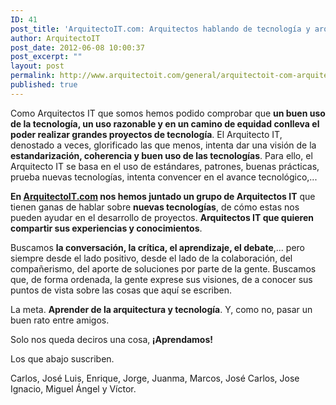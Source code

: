 ```yaml
---
ID: 41
post_title: 'ArquitectoIT.com: Arquitectos hablando de tecnología y arquitectura'
author: ArquitectoIT
post_date: 2012-06-08 10:00:37
post_excerpt: ""
layout: post
permalink: http://www.arquitectoit.com/general/arquitectoit-com-arquitectos-hablando-de-tecnologia-y-arquitectura/
published: true
---
```

Como Arquitectos IT que somos hemos podido comprobar que <strong>un buen uso de la tecnología, un uso razonable y en un camino de equidad conlleva el poder realizar grandes proyectos de tecnología</strong>. El Arquitecto IT, denostado a veces, glorificado las que menos, intenta dar una visión de la <strong>estandarización, coherencia y buen uso de las tecnologías</strong>. Para ello, el Arquitecto IT se basa en el uso de estándares, patrones, buenas prácticas, prueba nuevas tecnologías, intenta convencer en el avance tecnológico,...

<strong>En <a title="Arquitecto IT" href="http://www.arquitectoit.com" target="_blank">ArquitectoIT.com</a> nos hemos juntado un grupo de Arquitectos IT</strong> que tienen ganas de hablar sobre <strong>nuevas tecnologías</strong>, de cómo estas nos pueden ayudar en el desarrollo de proyectos. <strong>Arquitectos IT que quieren compartir sus experiencias y conocimientos</strong>.

Buscamos <strong>la conversación, la crítica, el aprendizaje, el debate</strong>,... pero siempre desde el lado positivo, desde el lado de la colaboración, del compañerismo, del aporte de soluciones por parte de la gente. Buscamos que, de forma ordenada, la gente exprese sus visiones, de a conocer sus puntos de vista sobre las cosas que aquí se escriben.

La meta. <strong>Aprender de la arquitectura y tecnología</strong>. Y, como no, pasar un buen rato entre amigos.

Solo nos queda deciros una cosa,<strong> ¡Aprendamos!</strong>

Los que abajo suscriben.

Carlos, José Luis, Enrique, Jorge, Juanma, Marcos, José Carlos, Jose Ignacio, Miguel Ángel y Víctor.
